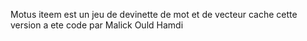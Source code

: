 Motus iteem est un jeu de devinette de mot et de vecteur cache  cette version a ete code par Malick Ould Hamdi
